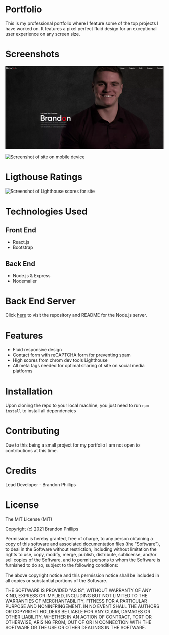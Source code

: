# Portfolio
This is my professional portfolio where I feature some of the top projects I have worked on.  It features a pixel perfect fluid design for an exceptional user experience on any screen size.

# Screenshots
![Screenshot of portfolio site](./public/assets/images/social.webp)

![Screenshot of site on mobile device](https://i.imgur.com/b74WPRc.jpg)

# Ligthouse Ratings
![Screenshot of Lighthouse scores for site](https://i.imgur.com/0KKgymD.jpg)

# Technologies Used
## Front End
- React.js
- Bootstrap

## Back End
- Node.js & Express
- Nodemailer

# Back End Server
Click [here](https://github.com/BrandonP321/blog-cms-server) to visit the repository and README for the Node.js server.

# Features
- Fluid responsive design
- Contact form with reCAPTCHA form for preventing spam
- High scores from chrom dev tools Lighthouse
- All meta tags needed for optimal sharing of site on social media platforms

# Installation
Upon cloning the repo to your local machine, you just need to run `npm install` to install all dependencies 

# Contributing
Due to this being a small project for my portfolio I am not open to contributions at this time.

# Credits
Lead Developer - Brandon Phillips

# License
The MIT License (MIT)

Copyright (c) 2021 Brandon Phillips

Permission is hereby granted, free of charge, to any person obtaining a copy of this software and associated documentation files (the "Software"), to deal in the Software without restriction, including without limitation the rights to use, copy, modify, merge, publish, distribute, sublicense, and/or sell copies of the Software, and to permit persons to whom the Software is furnished to do so, subject to the following conditions:

The above copyright notice and this permission notice shall be included in all copies or substantial portions of the Software.

THE SOFTWARE IS PROVIDED "AS IS", WITHOUT WARRANTY OF ANY KIND, EXPRESS OR IMPLIED, INCLUDING BUT NOT LIMITED TO THE WARRANTIES OF MERCHANTABILITY, FITNESS FOR A PARTICULAR PURPOSE AND NONINFRINGEMENT. IN NO EVENT SHALL THE AUTHORS OR COPYRIGHT HOLDERS BE LIABLE FOR ANY CLAIM, DAMAGES OR OTHER LIABILITY, WHETHER IN AN ACTION OF CONTRACT, TORT OR OTHERWISE, ARISING FROM, OUT OF OR IN CONNECTION WITH THE SOFTWARE OR THE USE OR OTHER DEALINGS IN THE SOFTWARE.